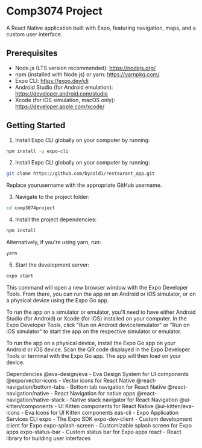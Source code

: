 # Comp3074 Project

A React Native application built with Expo, featuring navigation, maps, and a custom user interface.

## Prerequisites

- Node.js (LTS version recommended): https://nodejs.org/
- npm (installed with Node.js) or yarn: https://yarnpkg.com/
- Expo CLI: https://expo.dev/cli
- Android Studio (for Android emulation): https://developer.android.com/studio
- Xcode (for iOS simulation, macOS only): https://developer.apple.com/xcode/

## Getting Started

1. Install Expo CLI globally on your computer by running:

```bash
npm install -g expo-cli
```
2. Install Expo CLI globally on your computer by running:
```bash
git clone https://github.com/bycold1/restaurant_app.git
```
Replace yourusername with the appropriate GitHub username.

3. Navigate to the project folder:
```bash
cd comp3074project
```
4. Install the project dependencies:
```bash
npm install
```
Alternatively, if you're using yarn, run:
```bash
yarn
```
5. Start the development server:
```bash
expo start
```
This command will open a new browser window with the Expo Developer Tools. From there, you can run the app on an Android or iOS simulator, or on a physical device using the Expo Go app.

To run the app on a simulator or emulator, you'll need to have either Android Studio (for Android) or Xcode (for iOS) installed on your computer. In the Expo Developer Tools, click "Run on Android device/emulator" or "Run on iOS simulator" to start the app on the respective simulator or emulator.

To run the app on a physical device, install the Expo Go app on your Android or iOS device. Scan the QR code displayed in the Expo Developer Tools or terminal with the Expo Go app. The app will then load on your device.

Dependencies
@eva-design/eva - Eva Design System for UI components
@expo/vector-icons - Vector icons for React Native
@react-navigation/bottom-tabs - Bottom tab navigation for React Native
@react-navigation/native - React Navigation for native apps
@react-navigation/native-stack - Native stack navigator for React Navigation
@ui-kitten/components - UI Kitten components for React Native
@ui-kitten/eva-icons - Eva Icons for UI Kitten components
eas-cli - Expo Application Services CLI
expo - The Expo SDK
expo-dev-client - Custom development client for Expo
expo-splash-screen - Customizable splash screen for Expo apps
expo-status-bar - Custom status bar for Expo apps
react - React library for building user interfaces




